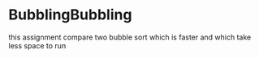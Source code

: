 # BubblingBubbling
this assignment compare two bubble sort which is faster and which take less space to run
